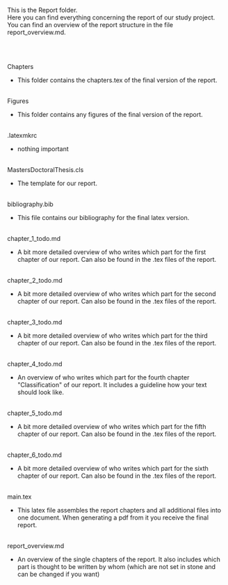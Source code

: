 This is the Report folder.  
Here you can find everything concerning the report of our study project.  
You can find an overview of the report structure in the file report_overview.md.  
  
 <br/>
 <br/>
   
Chapters
* This folder contains the chapters.tex of the final version of the report.
  <br/>
  <br/>
  
Figures
* This folder contains any figures of the final version of the report.
  <br/>
  <br/>
  
.latexmkrc
* nothing important
  <br/>
  <br/>
  
MastersDoctoralThesis.cls
* The template for our report.
  <br/>
  <br/>
  
bibliography.bib
* This file contains our bibliography for the final latex version.
  <br/>
  <br/>
  
chapter_1_todo.md
* A bit more detailed overview of who writes which part for the first chapter of our report. Can also be found in the .tex files of the report.
  <br/>
  <br/>
  
chapter_2_todo.md
* A bit more detailed overview of who writes which part for the second chapter of our report. Can also be found in the .tex files of the report.
  <br/>
  <br/>
  
chapter_3_todo.md
* A bit more detailed overview of who writes which part for the third chapter of our report. Can also be found in the .tex files of the report.
  <br/>
  <br/>

chapter_4_todo.md
* An overview of who writes which part for the fourth chapter "Classification" of our report. It includes a guideline how your text should look like.
  <br/>
  <br/>
  
chapter_5_todo.md
* A bit more detailed overview of who writes which part for the fifth chapter of our report. Can also be found in the .tex files of the report.
  <br/>
  <br/>
  
chapter_6_todo.md
* A bit more detailed overview of who writes which part for the sixth chapter of our report. Can also be found in the .tex files of the report.
  <br/>
  <br/>
  
main.tex
* This latex file assembles the report chapters and all additional files into one document. When generating a pdf from it you receive the final report.
  <br/>
  <br/>
  
report_overview.md
* An overview of the single chapters of the report. It also includes which part is thought to be written by whom (which are not set in stone and can be changed if you want)
  

